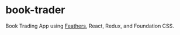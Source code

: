 # book-trader

Book Trading App using [Feathers](http://feathersjs.com), React, Redux, and Foundation CSS.
